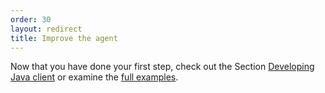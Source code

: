 ```yaml
---
order: 30
layout: redirect
title: Improve the agent
---
```


Now that you have done your first step, check out the Section [Developing Java client](/guides/java/developing) or examine the [full examples](/guides/java/agents).